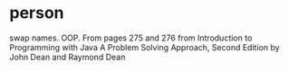 # person
swap names. OOP. From pages 275 and 276 from Introduction to Programming with Java A Problem Solving Approach, Second Edition by John Dean and Raymond Dean
